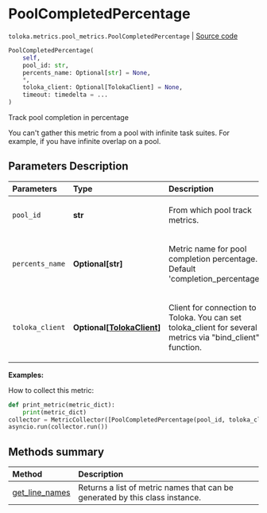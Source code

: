 # PoolCompletedPercentage
`toloka.metrics.pool_metrics.PoolCompletedPercentage` | [Source code](https://github.com/Toloka/toloka-kit/blob/v0.1.24/src/metrics/pool_metrics.py#L154)

```python
PoolCompletedPercentage(
    self,
    pool_id: str,
    percents_name: Optional[str] = None,
    *,
    toloka_client: Optional[TolokaClient] = None,
    timeout: timedelta = ...
)
```

Track pool completion in percentage


You can't gather this metric from a pool with infinite task suites. For example, if you have infinite overlap on a pool.

## Parameters Description

| Parameters | Type | Description |
| :----------| :----| :-----------|
`pool_id`|**str**|<p>From which pool track metrics.</p>
`percents_name`|**Optional\[str\]**|<p>Metric name for pool completion percentage. Default &#x27;completion_percentage&#x27;.</p>
`toloka_client`|**Optional\[[TolokaClient](toloka.client.TolokaClient.md)\]**|<p>Client for connection to Toloka. You can set toloka_client for several metrics via &quot;bind_client&quot; function.</p>

**Examples:**

How to collect this metric:
```python
def print_metric(metric_dict):
    print(metric_dict)
collector = MetricCollector([PoolCompletedPercentage(pool_id, toloka_client=toloka_client)], print_metric)
asyncio.run(collector.run())
```
## Methods summary

| Method | Description |
| :------| :-----------|
[get_line_names](toloka.metrics.pool_metrics.PoolCompletedPercentage.get_line_names.md)| Returns a list of metric names that can be generated by this class instance.
